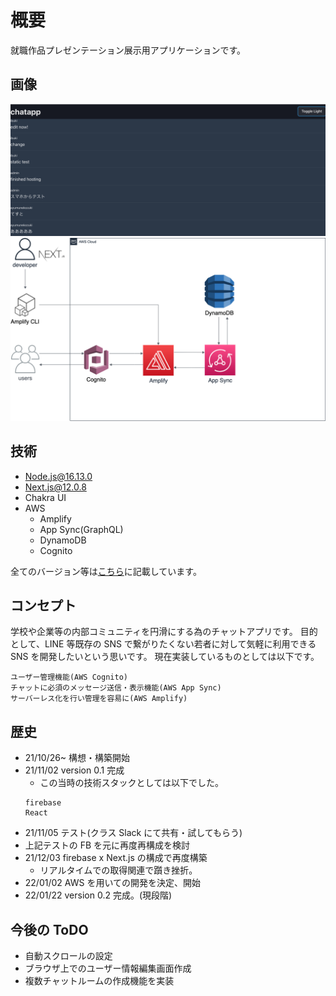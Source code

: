 # 概要

就職作品プレゼンテーション展示用アプリケーションです。

## 画像
![スクショ](./screen/chat_dark.png)
![アーキテクチャ](./screen/architecture.png)

## 技術

- Node.js@16.13.0
- Next.js@12.0.8
- Chakra UI
- AWS
  - Amplify
  - App Sync(GraphQL)
  - DynamoDB
  - Cognito

全てのバージョン等は[こちら](./package.json)に記載しています。

## コンセプト

学校や企業等の内部コミュニティを円滑にする為のチャットアプリです。
目的として、LINE 等既存の SNS で繋がりたくない若者に対して気軽に利用できる SNS を開発したいという思いです。
現在実装しているものとしては以下です。

```
ユーザー管理機能(AWS Cognito)
チャットに必須のメッセージ送信・表示機能(AWS App Sync)
サーバーレス化を行い管理を容易に(AWS Amplify)
```

## 歴史

- 21/10/26~ 構想・構築開始
- 21/11/02 version 0.1 完成
  - この当時の技術スタックとしては以下でした。
  ```
  firebase
  React
  ```
- 21/11/05 テスト(クラス Slack にて共有・試してもらう)
- 上記テストの FB を元に再度再構成を検討
- 21/12/03 firebase x Next.js の構成で再度構築
  - リアルタイムでの取得関連で躓き挫折。
- 22/01/02 AWS を用いての開発を決定、開始
- 22/01/22 version 0.2 完成。(現段階)

## 今後の ToDO

- 自動スクロールの設定
- ブラウザ上でのユーザー情報編集画面作成
- 複数チャットルームの作成機能を実装
